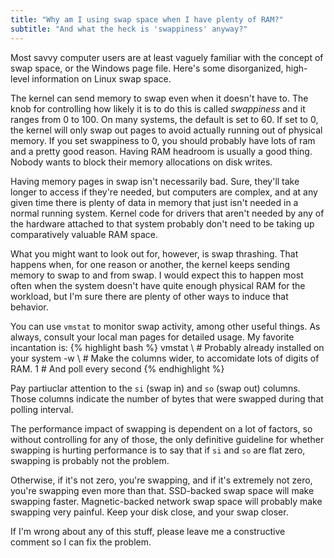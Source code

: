 ```yaml
---
title: "Why am I using swap space when I have plenty of RAM?"
subtitle: "And what the heck is 'swappiness' anyway?"
---
```


Most savvy computer users are at least vaguely familiar with the concept of swap space, or the Windows page file. Here's some disorganized, high-level information on Linux swap space.

The kernel can send memory to swap even when it doesn't have to. The knob for controlling how likely it is to do this is called *swappiness* and it ranges from 0 to 100. On many systems, the default is set to 60. If set to 0, the kernel will only swap out pages to avoid actually running out of physical memory. If you set swappiness to 0, you should probably have lots of ram and a pretty good reason. Having RAM headroom is usually a good thing. Nobody wants to block their memory allocations on disk writes.

Having memory pages in swap isn't necessarily bad. Sure, they'll take longer to access if they're needed, but computers are complex, and at any given time there is plenty of data in memory that just isn't needed in a normal running system. Kernel code for drivers that aren't needed by any of the hardware attached to that system probably don't need to be taking up comparatively valuable RAM space.

What you might want to look out for, however, is swap thrashing. That happens when, for one reason or another, the kernel keeps sending memory to swap to and from swap. I would expect this to happen most often when the system doesn't have quite enough physical RAM for the workload, but I'm sure there are plenty of other ways to induce that behavior.

You can use `vmstat` to monitor swap activity, among other useful things. As always, consult your local man pages for detailed usage. My favorite incantation is:
{% highlight bash %}
vmstat \ # Probably already installed on your system
  -w \   # Make the columns wider, to accomidate lots of digits of RAM.
  1      # And poll every second
{% endhighlight %}

Pay partiuclar attention to the `si` (swap in) and `so` (swap out) columns. Those columns indicate the number of bytes that were swapped during that polling interval.

The performance impact of swapping is dependent on a lot of factors, so without controlling for any of those, the only definitive guideline for whether swapping is hurting performance is to say that if `si` and `so` are flat zero, swapping is probably not the problem.

Otherwise, if it's not zero, you're swapping, and if it's extremely not zero, you're swapping even more than that. SSD-backed swap space will make swapping faster. Magnetic-backed network swap space will probably make swapping very painful. Keep your disk close, and your swap closer.

If I'm wrong about any of this stuff, please leave me a constructive comment so I can fix the problem.

